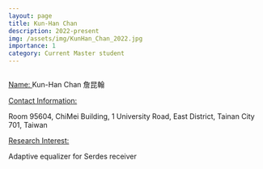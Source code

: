 ```yaml
---
layout: page
title: Kun-Han Chan
description: 2022-present
img: /assets/img/KunHan_Chan_2022.jpg
importance: 1
category: Current Master student
---
```


<div class="row">
    <div class="col-sm-4 mt-3 mt-md-0">
        <img class="img-fluid rounded z-depth-1" src="{{ '/assets/img/KunHan_Chan_2022.jpg' | relative_url }}" alt="" title="example image"/>
    </div>
</div>

<a href="#"> Name: </a> 
Kun-Han Chan 詹昆翰

<a href="#"> Contact Information: </a>

<p>Room 95604, ChiMei Building, 1 University Road, East District, Tainan City 701, Taiwan</p>

<a href="#"> Research Interest: </a>

Adaptive equalizer for Serdes receiver 